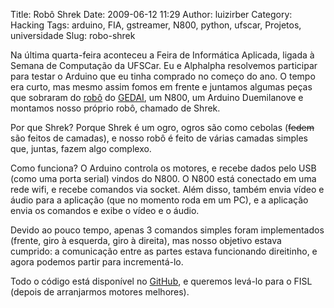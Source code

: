 Title: Robô Shrek
Date: 2009-06-12 11:29
Author: luizirber
Category: Hacking
Tags: arduino, FIA, gstreamer, N800, python, ufscar, Projetos, universidade
Slug: robo-shrek

Na última quarta-feira aconteceu a Feira de Informática Aplicada, ligada
à Semana de Computação da UFSCar. Eu e Alphalpha resolvemos participar
para testar o Arduino que eu tinha comprado no começo do ano. O tempo
era curto, mas mesmo assim fomos em frente e juntamos algumas peças que
sobraram do [robô][] do [GEDAI][], um N800, um Arduino Duemilanove e
montamos nosso próprio robô, chamado de Shrek.

Por que Shrek? Porque Shrek é um ogro, ogros são como cebolas
(<span style="text-decoration:line-through;">fedem</span> são feitos de
camadas), e nosso robô é feito de várias camadas simples que, juntas,
fazem algo complexo.

Como funciona? O Arduino controla os motores, e recebe dados pelo USB
(como uma porta serial) vindos do N800. O N800 está conectado em uma
rede wifi, e recebe comandos via socket. Além disso, também envia vídeo
e áudio para a aplicação (que no momento roda em um PC), e a aplicação
envia os comandos e exibe o vídeo e o áudio.

Devido ao pouco tempo, apenas 3 comandos simples foram implementados
(frente, giro à esquerda, giro à direita), mas nosso objetivo estava
cumprido: a comunicação entre as partes estava funcionando direitinho, e
agora podemos partir para incrementá-lo.

Todo o código está disponível no [GitHub][], e queremos levá-lo
para o FISL (depois de arranjarmos motores melhores).

  [robô]: http://www.youtube.com/watch?v=4PPXEsENpCY
  [GEDAI]: http://www2.dc.ufscar.br/~gedai/
  [GitHub]: http://github.com/luizirber/shrekenc
